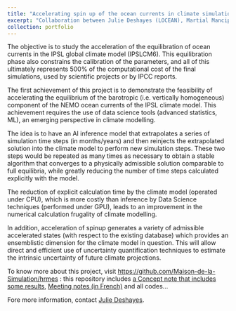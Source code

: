 ```yaml
---
title: "Accelerating spin up of the ocean currents in climate simulations"
excerpt: "Collaboration between Julie Deshayes (LOCEAN), Martial Mancip (Maison de la Simulation), Redouane Lguensat (IPSL), Nathan Cassereau (IDRIS) and Guillaume Gachon (ENS Lyon)"
collection: portfolio
---
```


The objective is to study the acceleration of the equilibration of ocean currents in the IPSL global climate model (IPSLCM6). This equilibration phase also constrains the calibration of the parameters, and all of this ultimately represents 500% of the computational cost of the final simulations, used by scientific projects or by IPCC reports.  

The first achievement of this project is to demonstrate the feasibility of accelerating the equilibrium of the barotropic (i.e. vertically homogeneous) component of the NEMO ocean currents of the IPSL climate model. This achievement requires the use of data science tools (advanced statistics, ML), an emerging perspective in climate modelling. 

The idea is to have an AI inference model that extrapolates a series of simulation time steps (in months/years) and then reinjects the extrapolated solution into the climate model to perform new simulation steps. These two steps would be repeated as many times as necessary to obtain a stable algorithm that converges to a physically admissible solution comparable to full equilibria, while greatly reducing the number of time steps calculated explicitly with the model. 

The reduction of explicit calculation time by the climate model (operated under CPU), which is more costly than inference by Data Science techniques (performed under GPU), leads to an improvement in the numerical calculation frugality of climate modelling. 

In addition, acceleration of spinup generates a variety of admissible accelerated states (with respect to the existing database) which provides an ensemblistic dimension for the climate model in question. This will allow direct and efficient use of uncertainty quantification techniques to estimate the intrinsic uncertainty of future climate projections.

To know more about this project, visit <a href="[https://github.com/Maison-de-la-Simulation/hrmes]">https://github.com/Maison-de-la-Simulation/hrmes</a> : this repository includes <a href="https://github.com/Maison-de-la-Simulation/hrmes/blob/master/concept/concept.md">a Concept note that includes some results</a>, <a href="https://github.com/Maison-de-la-Simulation/hrmes/blob/master/Meetings/meeting.md">Meeting notes (in French)</a> and all codes...

Fore more information, contact <a href="https://juliedeshayes.github.io/">Julie Deshayes</a>.


